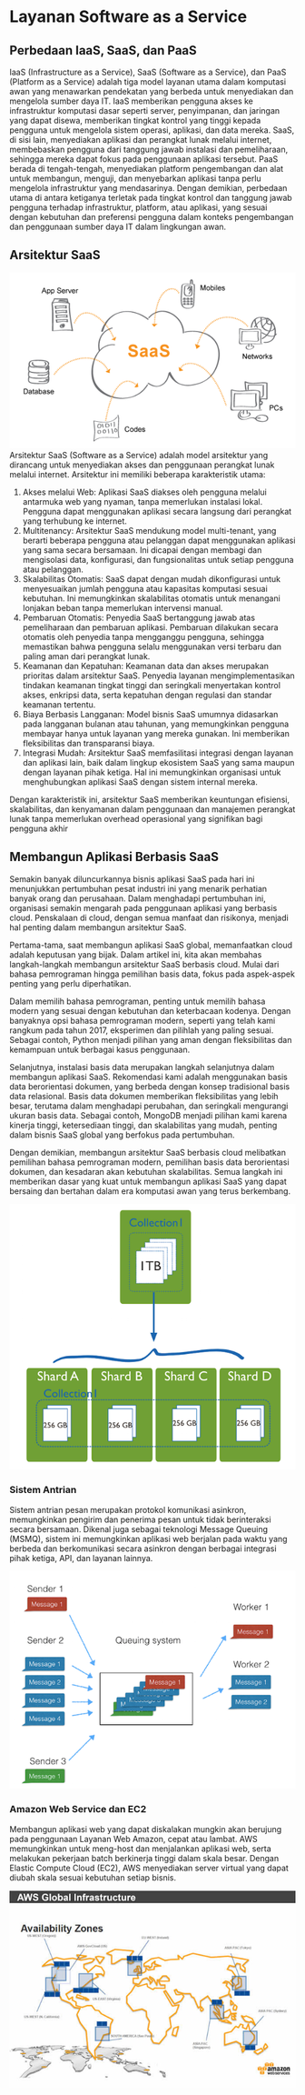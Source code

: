 # Layanan Software as a Service

## Perbedaan IaaS, SaaS, dan PaaS

IaaS (Infrastructure as a Service), SaaS (Software as a Service), dan PaaS (Platform as a Service) adalah tiga model layanan utama dalam komputasi awan yang menawarkan pendekatan yang berbeda untuk menyediakan dan mengelola sumber daya IT. IaaS memberikan pengguna akses ke infrastruktur komputasi dasar seperti server, penyimpanan, dan jaringan yang dapat disewa, memberikan tingkat kontrol yang tinggi kepada pengguna untuk mengelola sistem operasi, aplikasi, dan data mereka. SaaS, di sisi lain, menyediakan aplikasi dan perangkat lunak melalui internet, membebaskan pengguna dari tanggung jawab instalasi dan pemeliharaan, sehingga mereka dapat fokus pada penggunaan aplikasi tersebut. PaaS berada di tengah-tengah, menyediakan platform pengembangan dan alat untuk membangun, menguji, dan menyebarkan aplikasi tanpa perlu mengelola infrastruktur yang mendasarinya. Dengan demikian, perbedaan utama di antara ketiganya terletak pada tingkat kontrol dan tanggung jawab pengguna terhadap infrastruktur, platform, atau aplikasi, yang sesuai dengan kebutuhan dan preferensi pengguna dalam konteks pengembangan dan penggunaan sumber daya IT dalam lingkungan awan.

## Arsitektur SaaS

![arsitektur](1-saas.webp)
Arsitektur SaaS (Software as a Service) adalah model arsitektur yang dirancang untuk menyediakan akses dan penggunaan perangkat lunak melalui internet. Arsitektur ini memiliki beberapa karakteristik utama:

1. Akses melalui Web: Aplikasi SaaS diakses oleh pengguna melalui antarmuka web yang nyaman, tanpa memerlukan instalasi lokal. Pengguna dapat menggunakan aplikasi secara langsung dari perangkat yang terhubung ke internet.
2. Multitenancy: Arsitektur SaaS mendukung model multi-tenant, yang berarti beberapa pengguna atau pelanggan dapat menggunakan aplikasi yang sama secara bersamaan. Ini dicapai dengan membagi dan mengisolasi data, konfigurasi, dan fungsionalitas untuk setiap pengguna atau pelanggan.
3. Skalabilitas Otomatis: SaaS dapat dengan mudah dikonfigurasi untuk menyesuaikan jumlah pengguna atau kapasitas komputasi sesuai kebutuhan. Ini memungkinkan skalabilitas otomatis untuk menangani lonjakan beban tanpa memerlukan intervensi manual.
4. Pembaruan Otomatis: Penyedia SaaS bertanggung jawab atas pemeliharaan dan pembaruan aplikasi. Pembaruan dilakukan secara otomatis oleh penyedia tanpa mengganggu pengguna, sehingga memastikan bahwa pengguna selalu menggunakan versi terbaru dan paling aman dari perangkat lunak.
5. Keamanan dan Kepatuhan: Keamanan data dan akses merupakan prioritas dalam arsitektur SaaS. Penyedia layanan mengimplementasikan tindakan keamanan tingkat tinggi dan seringkali menyertakan kontrol akses, enkripsi data, serta kepatuhan dengan regulasi dan standar keamanan tertentu.
6. Biaya Berbasis Langganan: Model bisnis SaaS umumnya didasarkan pada langganan bulanan atau tahunan, yang memungkinkan pengguna membayar hanya untuk layanan yang mereka gunakan. Ini memberikan fleksibilitas dan transparansi biaya.
7. Integrasi Mudah: Arsitektur SaaS memfasilitasi integrasi dengan layanan dan aplikasi lain, baik dalam lingkup ekosistem SaaS yang sama maupun dengan layanan pihak ketiga. Hal ini memungkinkan organisasi untuk menghubungkan aplikasi SaaS dengan sistem internal mereka.

Dengan karakteristik ini, arsitektur SaaS memberikan keuntungan efisiensi, skalabilitas, dan kenyamanan dalam penggunaan dan manajemen perangkat lunak tanpa memerlukan overhead operasional yang signifikan bagi pengguna akhir

## Membangun Aplikasi Berbasis SaaS

Semakin banyak diluncurkannya bisnis aplikasi SaaS pada hari ini menunjukkan pertumbuhan pesat industri ini yang menarik perhatian banyak orang dan perusahaan. Dalam menghadapi pertumbuhan ini, organisasi semakin mengarah pada penggunaan aplikasi yang berbasis cloud. Penskalaan di cloud, dengan semua manfaat dan risikonya, menjadi hal penting dalam membangun arsitektur SaaS.

Pertama-tama, saat membangun aplikasi SaaS global, memanfaatkan cloud adalah keputusan yang bijak. Dalam artikel ini, kita akan membahas langkah-langkah membangun arsitektur SaaS berbasis cloud. Mulai dari bahasa pemrograman hingga pemilihan basis data, fokus pada aspek-aspek penting yang perlu diperhatikan.

Dalam memilih bahasa pemrograman, penting untuk memilih bahasa modern yang sesuai dengan kebutuhan dan keterbacaan kodenya. Dengan banyaknya opsi bahasa pemrograman modern, seperti yang telah kami rangkum pada tahun 2017, eksperimen dan pilihlah yang paling sesuai. Sebagai contoh, Python menjadi pilihan yang aman dengan fleksibilitas dan kemampuan untuk berbagai kasus penggunaan.

Selanjutnya, instalasi basis data merupakan langkah selanjutnya dalam membangun aplikasi SaaS. Rekomendasi kami adalah menggunakan basis data berorientasi dokumen, yang berbeda dengan konsep tradisional basis data relasional. Basis data dokumen memberikan fleksibilitas yang lebih besar, terutama dalam menghadapi perubahan, dan seringkali mengurangi ukuran basis data. Sebagai contoh, MongoDB menjadi pilihan kami karena kinerja tinggi, ketersediaan tinggi, dan skalabilitas yang mudah, penting dalam bisnis SaaS global yang berfokus pada pertumbuhan.

Dengan demikian, membangun arsitektur SaaS berbasis cloud melibatkan pemilihan bahasa pemrograman modern, pemilihan basis data berorientasi dokumen, dan kesadaran akan kebutuhan skalabilitas. Semua langkah ini memberikan dasar yang kuat untuk membangun aplikasi SaaS yang dapat bersaing dan bertahan dalam era komputasi awan yang terus berkembang.

![cloud](2-cloud-based.png)

### Sistem Antrian

Sistem antrian pesan merupakan protokol komunikasi asinkron, memungkinkan pengirim dan penerima pesan untuk tidak berinteraksi secara bersamaan. Dikenal juga sebagai teknologi Message Queuing (MSMQ), sistem ini memungkinkan aplikasi web berjalan pada waktu yang berbeda dan berkomunikasi secara asinkron dengan berbagai integrasi pihak ketiga, API, dan layanan lainnya.

![queue](3-queue.png)

### Amazon Web Service dan EC2

Membangun aplikasi web yang dapat diskalakan mungkin akan berujung pada penggunaan Layanan Web Amazon, cepat atau lambat. AWS memungkinkan untuk meng-host dan menjalankan aplikasi web, serta melakukan pekerjaan batch berkinerja tinggi dalam skala besar. Dengan Elastic Compute Cloud (EC2), AWS menyediakan server virtual yang dapat diubah skala sesuai kebutuhan setiap bisnis.

![aws](4-aws.jpg)
